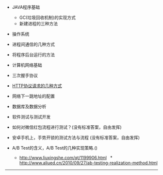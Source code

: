 * JAVA程序基础
  *  GC(垃圾回收机制)的实现方式
  *  新建进程的三种方法
* 操作系统
 * 进程间通信的几种方式
 * 将程序后台运行的方法
* 计算机网络基础
 * 三次握手协议
 * [HTTP协议请求的几种方式](http://blog.csdn.net/zhu_xun/article/details/16939691 ) 
 * 网络下一跳地址的配置
*  数据库及数据分析
* 软件测试与测试开发
 * 如何对微信红包流程进行测试？(没有标准答案，自由发挥)
 * 安卓手机上，手势开锁的测试方法与流程 (没有标准答案，自由发挥)
 * A/B Test的含义，A/B Test的几种实现策略.()
 
   * http://www.liuxingshe.com/qt/1199906.html
   * http://www.aliued.cn/2010/09/27/ab-testing-realization-method.html
   
***

 
